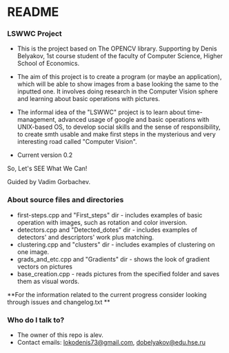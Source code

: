 # README #

### LSWWC Project ###

* This is the project based on The OPENCV library. Supporting by Denis Belyakov, 1st course student of the faculty of Computer Science, Higher School of Economics.

* The aim of this project is to create a program (or maybe an application), which will be able to show images from a base looking the same to the inputted one. It involves doing research in the Computer Vision sphere and learning about basic operations with pictures. 

* The informal idea of the "LSWWC" project is to learn about time-management, advanced usage of google and basic operations with UNIX-based OS, to develop social skills and the sense of responsibility, to create smth usable and make first steps in the mysterious and very interesting road called "Computer Vision".

* Current version 0.2

So, Let's SEE What We Can!

Guided by Vadim Gorbachev.




### About source files and directories ###

* first-steps.cpp and "First_steps" dir - includes examples of basic operation with images, such as rotation and color inversion. 
* detectors.cpp and "Detected_dotes" dir - includes examples of detectors' and descriptors' work plus matching.
* clustering.cpp and "clusters" dir - includes examples of clustering on one image.
* grads_and_etc.cpp and "Gradients" dir - shows the look of gradient vectors on pictures
* base_creation.cpp - reads pictures from the specified folder and saves them as visual words.

**For the information related to the current progress consider looking through issues and changelog.txt **

### Who do I talk to? ###

* The owner of this repo is alev.
* Contact emails: 
lokodenis73@gmail.com, dobelyakov@edu.hse.ru